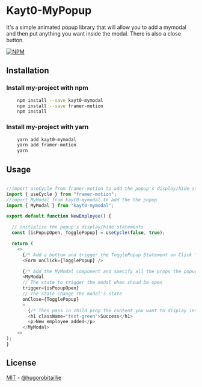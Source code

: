 
# Kayt0-MyPopup

It's a simple animated popup library that will allow you to add a mymodal and then put anything you want inside the modal.
There is also a close button.

[![NPM](https://img.shields.io/npm/v/kayt0-mypopup)](https://www.npmjs.com/package/kayt0-mypopup)
## Installation

### Install my-project with npm

```bash
    npm install --save kayt0-mymodal
    npm install --save framer-motion
    npm install
```
    
### Install my-project with yarn

```bash
    yarn add kayt0-mymodal
    yarn add framer-motion
    yarn
```


## Usage

```javascript

//import useCycle from framer-motion to add the popup's display/hide statements
import { useCycle } from "framer-motion";
//import MyModal from kayt0-mymodal to add the the popup
import { MyModal } from "kayt0-mymodal";

export default function NewEmployee() {

  // initialise the popup's display/hide statements
  const [isPopupOpen, TogglePopup] = useCycle(false, true);

  return (
    <>
      {/* Add a button and trigger the TogglePopup Statement on Click */}
      <Form onClick={TogglePopup} />

      {/* Add the MyModal component and specify all the props the popup needs */}
      <MyModal 
      // The state to trigger the modal when shoud be open
      trigger={isPopupOpen} 
      // The state change the modal's state
      onClose={TogglePopup}
      >
        {/* Then pass in child prop the content you want to display inside the modal  */}
        <h1 className="text-green">Success</h1>
        <p>New employee added</p>
      </MyModal>
    <>
);
}

```


## License

[MIT](https://choosealicense.com/licenses/mit/) - [@hugorobitaillie](https://www.npmjs.com/~hugorobitaillie)